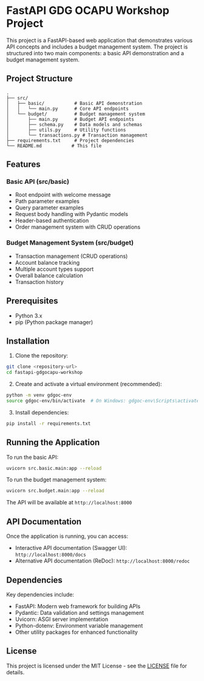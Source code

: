 # FastAPI GDG OCAPU Workshop Project

This project is a FastAPI-based web application that demonstrates various API concepts and includes a budget management system. The project is structured into two main components: a basic API demonstration and a budget management system.

## Project Structure

```
.
├── src/
│   ├── basic/           # Basic API demonstration
│   │   └── main.py      # Core API endpoints
│   └── budget/          # Budget management system
│       ├── main.py      # Budget API endpoints
│       ├── schema.py    # Data models and schemas
│       ├── utils.py     # Utility functions
│       └── transactions.py # Transaction management
├── requirements.txt     # Project dependencies
└── README.md           # This file
```

## Features

### Basic API (src/basic)
- Root endpoint with welcome message
- Path parameter examples
- Query parameter examples
- Request body handling with Pydantic models
- Header-based authentication
- Order management system with CRUD operations

### Budget Management System (src/budget)
- Transaction management (CRUD operations)
- Account balance tracking
- Multiple account types support
- Overall balance calculation
- Transaction history

## Prerequisites

- Python 3.x
- pip (Python package manager)

## Installation

1. Clone the repository:
```bash
git clone <repository-url>
cd fastapi-gdgocapu-workshop
```

2. Create and activate a virtual environment (recommended):
```bash
python -m venv gdgoc-env
source gdgoc-env/bin/activate  # On Windows: gdgoc-env\Scripts\activate
```

3. Install dependencies:
```bash
pip install -r requirements.txt
```

## Running the Application

To run the basic API:
```bash
uvicorn src.basic.main:app --reload
```

To run the budget management system:
```bash
uvicorn src.budget.main:app --reload
```

The API will be available at `http://localhost:8000`

## API Documentation

Once the application is running, you can access:
- Interactive API documentation (Swagger UI): `http://localhost:8000/docs`
- Alternative API documentation (ReDoc): `http://localhost:8000/redoc`

## Dependencies

Key dependencies include:
- FastAPI: Modern web framework for building APIs
- Pydantic: Data validation and settings management
- Uvicorn: ASGI server implementation
- Python-dotenv: Environment variable management
- Other utility packages for enhanced functionality

## License
This project is licensed under the MIT License - see the [LICENSE](LICENSE) file for details.
